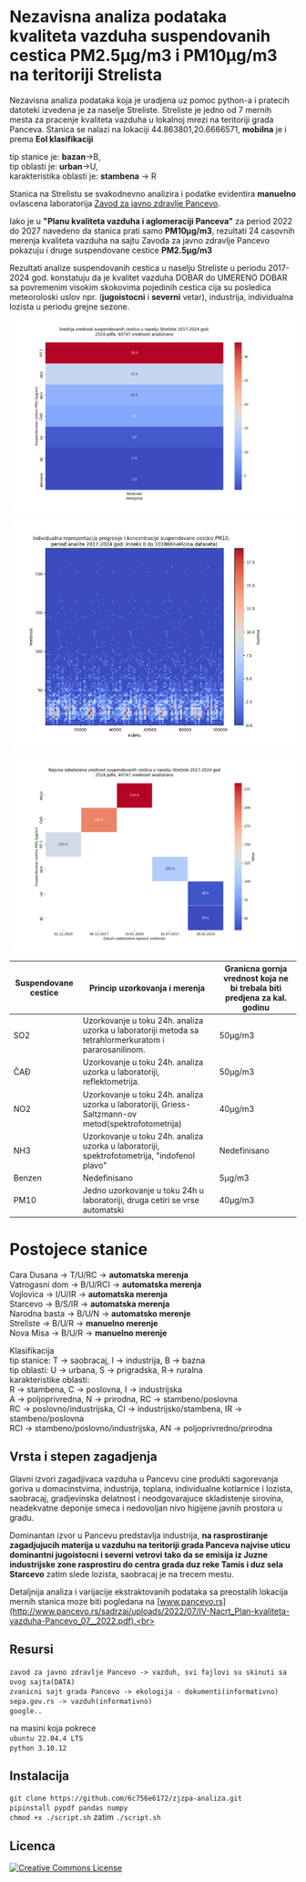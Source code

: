 # Nezavisna analiza podataka kvaliteta vazduha suspendovanih cestica PM2.5µg/m3 i PM10µg/m3 na teritoriji Strelista

Nezavisna analiza podataka koja je uradjena uz pomoc python-a i pratecih datoteki izvedena je za naselje Streliste. Streliste je jedno od 7 mernih mesta za pracenje kvaliteta vazduha u lokalnoj mrezi na teritoriji grada Panceva. Stanica se nalazi na lokaciji 44.863801,20.6666571, **mobilna** je  i prema **Eol klasifikaciji** 

tip stanice je: **bazan**->B,<br> 
tip oblasti je: **urban**->U,<br>
karakteristika oblasti je: **stambena** -> R<br> 

Stanica na Strelistu se svakodnevno analizira i podatke evidentira **manuelno** ovlascena laboratorija [Zavod za javno zdravlje Pancevo](https://www.zjzpa.org.rs/vazduh/).<br>

Iako je u **"Planu kvaliteta vazduha i aglomeraciji  Panceva"** za period 2022 do 2027 navedeno da stanica prati samo **PM10µg/m3**, rezultati 24  casovnih merenja kvaliteta vazduha na sajtu Zavoda za javno zdravlje Pancevo pokazuju i druge 
suspendovane cestice **PM2.5µg/m3**<br>

Rezultati analize suspendovanih cestica u naselju Streliste u periodu 2017-2024 god. konstatuju da je kvalitet vazduha DOBAR do UMERENO DOBAR sa povremenim visokim skokovima pojedinih cestica cija su posledica meteoroloski uslov npr. (**jugoistocni** i **severni** vetar), industrija, individualna lozista u periodu grejne sezone.<br>
<p align="center">
  <img src="https://github.com/6c756e6172/zjzpa-analiza/blob/main/heatmap_median_values.png?raw=true" />
</p>

<p align="center">
  <img src="https://github.com/6c756e6172/zjzpa-analiza/blob/main/pcolormesh_5.png?raw=true" />
</p>

<p align="center">
  <img src="https://github.com/6c756e6172/zjzpa-analiza/blob/main/heatmap_highest.png?raw=true" />
</p>

|Suspendovane cestice | Princip uzorkovanja i merenja | Granicna gornja vrednost koja ne bi trebala biti predjena za kal. godinu           
|----------------|----------------|----------------| 
|SO2                |Uzorkovanje u toku 24h. analiza uzorka u laboratoriji metoda sa tetrahlormerkuratom i pararosanilinom. | 50µg/m3
ČAĐ				|	Uzorkovanje u toku 24h. analiza uzorka u laboratoriji, reflektometrija.| 50µg/m3
NO2				| Uzorkovanje u toku 24h. analiza uzorka u laboratoriji, Griess-Saltzmann-ov metod(spektrofotometrija)| 40µg/m3
NH3				| Uzorkovanje u toku 24h. analiza uzorka u laboratoriji, spektrofotometrija, "indofenol plavo"| Nedefinisano
Benzen			| Nedefinisano | 5µg/m3
PM10          | Jedno uzorkovanje u toku 24h u laboratoriji, druga cetiri se vrse automatski| 40µg/m3

# Postojece stanice

Cara Dusana -> T/U/RC -> **automatska merenja**<br>
Vatrogasni dom -> B/U/RCI -> **automatska merenja**<br>
Vojlovica -> I/U/IR -> **automatska merenja**<br>
Starcevo -> B/S/IR -> **automatska merenja**<br>
Narodna basta -> B/U/N -> **automatsko merenje**<br>
Streliste -> B/U/R -> **manuelno merenje**<br>
Nova Misa -> B/U/R -> **manuelno merenje**<br>

Klasifikacija<br> 
tip stanice: T -> saobracaj, I -> industrija, B -> bazna<br>
tip oblasti: U -> urbana, S -> prigradska, R-> ruralna<br>
karakteristike oblasti: <br>
R -> stambena, C -> poslovna, I -> industrijska<br>
A -> poljoprivredna, N -> prirodna, RC -> stambeno/poslovna<br>
RC -> poslovno/industrijska, CI -> industrijsko/stambena, IR -> stambeno/poslovna<br>
RCI -> stambeno/poslovno/industrijska, AN -> poljoprivredno/prirodna<br>

## Vrsta i stepen zagadjenja

Glavni izvori zagadjivaca vazduha u Pancevu cine produkti sagorevanja goriva u domacinstvima, industrija, toplana, individualne kotlarnice i lozista, saobracaj, gradjevinska delatnost i neodgovarajuce skladistenje sirovina, neadekvatne deponije smeca i nedovoljan nivo higijene javnih prostora u gradu.<br>

Dominantan izvor u Pancevu predstavlja industrija, **na rasprostiranje zagadjujucih materija u vazduhu na teritoriji grada Panceva najvise uticu dominantni jugoistocni i severni vetrovi tako da se emisija iz Juzne industrijske zone rasprostiru do centra grada duz reke Tamis i duz sela Starcevo** zatim slede lozista, saobracaj je na trecem mestu.<br>

Detaljnija analiza i varijacije ekstraktovanih podataka sa preostalih lokacija mernih stanica moze biti pogledana na [www.pancevo.rs](http://www.pancevo.rs/sadrzaj/uploads/2022/07/IV-Nacrt_Plan-kvaliteta-vazduha-Pancevo_07__2022.pdf).<br>

## Resursi
`zavod za javno zdravlje Pancevo -> vazduh, svi fajlovi su skinuti sa ovog sajta(DATA)`<br>
`zvanicni sajt grada Pancevo -> ekologija - dokumenti(informativno)`<br>
`sepa.gov.rs -> vazduh(informativno)`<br>
`google..`

na masini koja pokrece<br>
`ubuntu 22.04.4 LTS`<br>
`python 3.10.12`<br>

## Instalacija
`git clone https://github.com/6c756e6172/zjzpa-analiza.git`<br>
`pipinstall pypdf pandas numpy`<br>
`chmod +x ./script.sh` zatim `./script.sh`<br> 

## Licenca
[![Creative Commons License](https://i.creativecommons.org/l/by-nc-nd/4.0/88x31.png)](http://creativecommons.org/licenses/by-nc-nd/4.0/)
